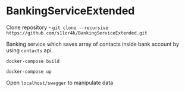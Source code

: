 # BankingServiceExtended

Clone repository - `git clone --recursive https://github.com/s1lor4k/BankingServiceExtended.git`

Banking service which saves array of contacts inside bank account by using `contacts` api.

`docker-compose build`

`docker-compose up`

Open `localhost/swagger` to manipulate data


